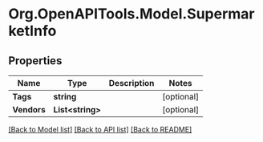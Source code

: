 
# Org.OpenAPITools.Model.SupermarketInfo

## Properties

Name | Type | Description | Notes
------------ | ------------- | ------------- | -------------
**Tags** | **string** |  | [optional] 
**Vendors** | **List&lt;string&gt;** |  | [optional] 

[[Back to Model list]](../README.md#documentation-for-models)
[[Back to API list]](../README.md#documentation-for-api-endpoints)
[[Back to README]](../README.md)

